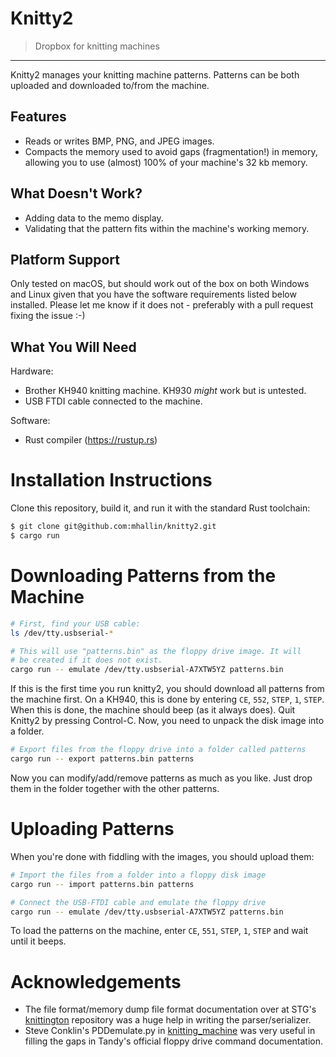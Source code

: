 # Knitty2

> Dropbox for knitting machines

----

Knitty2 manages your knitting machine patterns. Patterns can be both uploaded
and downloaded to/from the machine.

## Features

* Reads or writes BMP, PNG, and JPEG images.
* Compacts the memory used to avoid gaps (fragmentation!) in memory, allowing
  you to use (almost) 100% of your machine's 32 kb memory.

## What Doesn't Work?

* Adding data to the memo display.
* Validating that the pattern fits within the machine's working memory.

## Platform Support

Only tested on macOS, but should work out of the box on both Windows and Linux
given that you have the software requirements listed below installed. Please let
me know if it does not - preferably with a pull request fixing the issue :-)

## What You Will Need

Hardware:

* Brother KH940 knitting machine. KH930 *might* work but is untested.
* USB FTDI cable connected to the machine.

Software:

* Rust compiler (https://rustup.rs)


# Installation Instructions

Clone this repository, build it, and run it with the standard Rust toolchain:

```sh
$ git clone git@github.com:mhallin/knitty2.git
$ cargo run
```

# Downloading Patterns from the Machine

```sh
# First, find your USB cable:
ls /dev/tty.usbserial-*

# This will use "patterns.bin" as the floppy drive image. It will
# be created if it does not exist.
cargo run -- emulate /dev/tty.usbserial-A7XTW5YZ patterns.bin
```

If this is the first time you run knitty2, you should download all patterns from
the machine first. On a KH940, this is done by entering ``CE``, ``552``,
``STEP``, ``1``, ``STEP``. When this is done, the machine should beep (as it
always does). Quit Knitty2 by pressing Control-C. Now, you need to unpack the
disk image into a folder.

```sh
# Export files from the floppy drive into a folder called patterns
cargo run -- export patterns.bin patterns
```

Now you can modify/add/remove patterns as much as you like. Just drop them in
the folder together with the other patterns.

# Uploading Patterns

When you're done with fiddling with the images, you should upload them:

```sh
# Import the files from a folder into a floppy disk image
cargo run -- import patterns.bin patterns

# Connect the USB-FTDI cable and emulate the floppy drive
cargo run -- emulate /dev/tty.usbserial-A7XTW5YZ patterns.bin
```

To load the patterns on the machine, enter ``CE``, ``551``, ``STEP``, ``1``,
``STEP`` and wait until it beeps.

# Acknowledgements

* The file format/memory dump file format documentation over at STG's
  [knittington] repository was a huge help in writing the parser/serializer.
* Steve Conklin's PDDemulate.py in [knitting_machine] was very useful in
  filling the gaps in Tandy's official floppy drive command documentation.

[knittington]: https://github.com/stg/knittington
[knitting_machine]: https://github.com/adafruit/knitting_machine
